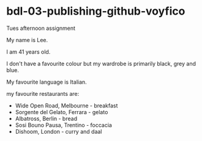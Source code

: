 # bdl-03-publishing-github-voyfico
Tues afternoon assignment

My name is Lee.

I am 41 years old.

I don't have a favourite colour but my wardrobe is primarily black, grey and blue.

My favourite language is Italian.

my favourite restaurants are:
- Wide Open Road, Melbourne - breakfast
- Sorgente del Gelato, Ferrara - gelato
- Albatross, Berlin - bread
- Sosi Bouno Pausa, Trentino - foccacia
- Dishoom, London - curry and daal
